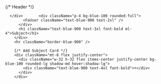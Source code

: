  <div className="flex-1 flex flex-col p-6">
        {/* Header */}
        <div className="flex items-center mb-4">
   
      </div>       <div className="p-4 bg-blue-100 rounded-full">
            <FaUser className="text-blue-900 text-2xl" />
          </div>
          <h1 className="text-blue-900 text-3xl font-bold ml-4">Subject</h1>
        </div>
        <hr className="border-blue-900" />

        {/* Add Subject Card */}
        <div className="mt-8 flex justify-center">
          <div className="w-32 h-32 flex items-center justify-center bg-blue-100 rounded-lg shadow-md hover:shadow-lg">
            <div className="text-blue-900 text-4xl font-bold">+</div>
          </div>
        </div>
